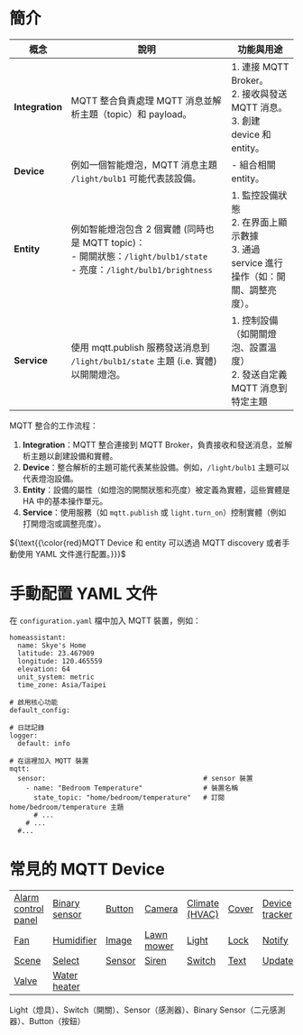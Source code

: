 # 簡介
| 概念 | 說明 | 功能與用途 |
| --- | ---- | -------- |
| **Integration** | MQTT 整合負責處理 MQTT 消息並解析主題（topic）和 payload。 | 1. 連接 MQTT Broker。<br/>2. 接收與發送 MQTT 消息。<br/>3. 創建 device 和 entity。 |
| **Device** | 例如一個智能燈泡，MQTT 消息主題 `/light/bulb1` 可能代表該設備。 | - 組合相關 entity。 |
| **Entity** | 例如智能燈泡包含 2 個實體 (同時也是 MQTT topic)：<br/>- 開關狀態：`/light/bulb1/state`<br/>- 亮度：`/light/bulb1/brightness` | 1. 監控設備狀態<br/>2. 在界面上顯示數據<br/>3. 通過 service 進行操作（如：開關、調整亮度）。 |
| **Service** | 使用 mqtt.publish 服務發送消息到 `/light/bulb1/state` 主題 (i.e. 實體) 以開關燈泡。 | 1. 控制設備（如開關燈泡、設置溫度）<br/>2. 發送自定義 MQTT 消息到特定主題 |

MQTT 整合的工作流程：
1. **Integration**：MQTT 整合連接到 MQTT Broker，負責接收和發送消息，並解析主題以創建設備和實體。
2. **Device**：整合解析的主題可能代表某些設備。例如，`/light/bulb1` 主題可以代表燈泡設備。
3. **Entity**：設備的屬性（如燈泡的開關狀態和亮度）被定義為實體，這些實體是 HA 中的基本操作單元。
4. **Service**：使用服務（如 `mqtt.publish` 或 `light.turn_on`）控制實體（例如打開燈泡或調整亮度）。

${\text{{\color{red}MQTT Device 和 entity 可以透過 MQTT discovery 或者手動使用 YAML 文件進行配置。}}}$

# 手動配置 YAML 文件
在 `configuration.yaml` 檔中加入 MQTT 裝置，例如：
```
homeassistant:
  name: Skye's Home
  latitude: 23.467909
  longitude: 120.465559
  elevation: 64
  unit_system: metric
  time_zone: Asia/Taipei

# 啟用核心功能  
default_config:  
  
# 日誌記錄  
logger:
  default: info

# 在這裡加入 MQTT 裝置
mqtt:
  sensor:                                       # sensor 裝置
    - name: "Bedroom Temperature"               # 裝置名稱
      state_topic: "home/bedroom/temperature"   # 訂閱 home/bedroom/temperature 主題
      # ...
    # ...
  #...
```

# 常見的 MQTT Device
<table>
  <tr>
    <td><a href="#">Alarm control panel</a></td>
    <td><a href="#">Binary sensor</a></td>
    <td><a href="#">Button</a></td>
    <td><a href="#">Camera</a></td>
    <td><a href="#">Climate (HVAC)</a></td>
    <td><a href="#">Cover</a></td>
    <td><a href="#">Device tracker</a></td>
    <td><a href="#">Event</a></td>
  </tr>
  <tr>  
    <td><a href="#">Fan</a></td>
    <td><a href="#">Humidifier</a></td>
    <td><a href="#">Image</a></td>
    <td><a href="#">Lawn mower</a></td>
    <td><a href="#">Light</a></td>
    <td><a href="#">Lock</a></td>
    <td><a href="#">Notify</a></td>
    <td><a href="#">Number</a></td>
  </tr>
  <tr>
    <td><a href="#">Scene</a></td>
    <td><a href="#">Select</a></td>
    <td><a href="#">Sensor</a></td>
    <td><a href="#">Siren</a></td>
    <td><a href="#">Switch</a></td>
    <td><a href="#">Text</a></td>
    <td><a href="#">Update</a></td>
    <td><a href="#">Vacuum</a></td>
  </tr>
  <tr>
    <td><a href="#">Valve</a></td>
    <td><a href="#">Water heater</a></td>
    <td><a href="#"></a></td>
    <td><a href="#"></a></td>
  </tr>
</table>
Light（燈具）、Switch（開關）、Sensor（感測器）、Binary Sensor（二元感測器）、Button（按鈕）


